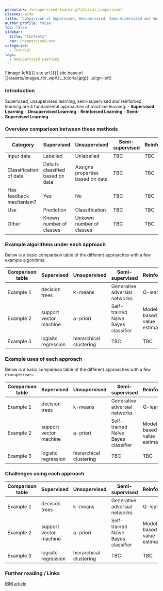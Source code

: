 ```yaml
---
permalink: /unsupervised-learning/tutorial_comparison/
classes: wide
title: "Comparison of Supervised, Unsupervised, Semi-Supervised and Reinforced "
author_profile: false
toc: false
sidebar:
  title: "Contents"
  nav: unsupervised-nav
categories:
  - Tutorial
tags:
  - Unsupervised Learning
---
```



![image-left]({{ site.url }}{{ site.baseurl }}/assets/images_for_wp/UL_tutorial.jpg){: .align-left}


<h3>Introduction</h3>
Supervised, unsupervised learning, semi-supervised and reinforced learning are 4 fundamental approaches of machine learning:
-  <b>Supervised Learning</b>
-  <b>Unsupervised Learning</b>
-  <b>Reinforced Learning</b>
-  <b>Semi-Supervised Learning</b>


<h3>Overview comparison between these methods</h3>

| Category                         | Supervised                       | Unsupervised                     | Semi-supervised                  | Reinforced                     |
| -------------------------------- | -------------------------------- | -------------------------------- | -------------------------------- | -------------------------------- |
| Input data                       | Labelled                         | Unlabelled                       | TBC                       |TBC                       |
| Classification of data           | Data is classified based on data | Assigns properties based on data |TBC                       |TBC                       |
| Has feedback mechanism?          | Yes                              | No                               |TBC                       |TBC                       |
| Use                              | Prediction                       | Classification                   |TBC                       |TBC                       |
| Other                            | Known number of classes          | Unkown number of classes         |TBC                       |TBC                       |


<h3>Example algorithms under each approach</h3>
Below is a basic comparison table of the different approaches with a few example algorithms:

| Comparison table     | Supervised                     | Unsupervised            | Semi-supervised                      | Reinforced                    |
| -------------------- | ------------------------------ | ----------------------- | ------------------------------------ | ----------------------------- |
| Example 1            | decision trees                 | k-means                 |  Generative adversial networks       |  Q-learning                   |
| Example 2            | support vector machine         | a-priori                |  Self-trained Naïve Bayes classifier |  Model-based value estimation |
| Example 3            | logisitc regression            | hierarchical clustering |  TBC                                 |  TBC                          |

<h3>Example uses of each approach</h3>
Below is a basic comparison table of the different approaches with a few example uses:

| Comparison table     | Supervised                     | Unsupervised            | Semi-supervised                      | Reinforced                    |
| -------------------- | ------------------------------ | ----------------------- | ------------------------------------ | ----------------------------- |
| Example 1            | decision trees                 | k-means                 |  Generative adversial networks       |  Q-learning                   |
| Example 2            | support vector machine         | a-priori                |  Self-trained Naïve Bayes classifier |  Model-based value estimation |
| Example 3            | logisitc regression            | hierarchical clustering |  TBC                                 |  TBC                          |

<h3>Challenges using each approach</h3>

| Comparison table     | Supervised                     | Unsupervised            | Semi-supervised                      | Reinforced                    |
| -------------------- | ------------------------------ | ----------------------- | ------------------------------------ | ----------------------------- |
| Example 1            | decision trees                 | k-means                 |  Generative adversial networks       |  Q-learning                   |
| Example 2            | support vector machine         | a-priori                |  Self-trained Naïve Bayes classifier |  Model-based value estimation |
| Example 3            | logisitc regression            | hierarchical clustering |  TBC                                 |  TBC                          |

<h3>Further reading / Links</h3>


[IBM article](https://www.ibm.com/cloud/blog/supervised-vs-unsupervised-learning)
